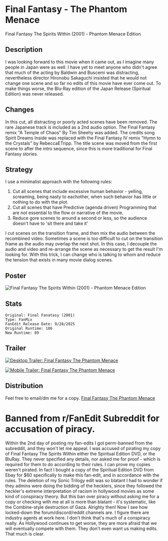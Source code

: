 # Final Fantasy - The Phantom Menace
Final Fantasy The Spirits Within (2001) - Phantom Menace Edition

## Description
I was looking forward to this movie when it came out, as I imagine many people in Japan were as well. 
I have yet to meet anyone who didn't agree that much of the acting by Baldwin and Buscemi was distracting, 
nevertheless director Hironobu Sakaguchi insisted that he would not change one scene and so far no edits of this movie have ever come out.
To make things worse, the Blu-Ray edition of the Japan Release (Spiritual Edition) was never released. 

## Changes
In this cut, all distracting or poorly acted scenes have been removed. 
The rare Japanese track is included as a 2nd audio option. 
The Final Fantasy remix "A Temple of Chaos" By Tim Sheehy was added.
The credits song Spirit Dreams Inside was replaced with the Final Fantasy IV remix "Hymn to the Crystals" by RebeccaETripp.
The title scene was moved from the first scene to after the intro sequence, since this is more traditional for Final Fantasy stories.

## Strategy
I use a minimalist approach with the following rules:
1. Cut all scenes that include excessive human behavior - yelling, screaming, being nasty to eachother, when such behavior has little or nothing to do with the plot.
2. Cut all scenes that have Predictive (agenda driven) Programming that are not essential to the flow or narrative of the movie.
3. Reduce gore scenes to around a second or less, so the audience doesn't have to 'sit there and take it'

I cut scenes on the transition frame, and then mix the audio between the recombined video. Sometimes a scene is too difficult to cut on the transition frame as the audio may overlap the next shot. In this case, I decouple the audio and video and re-arrange the scene as necessary to get the result I'm looking for. With this trick, I can change who is talking to whom and reduce the tension that exists in many movie dialog scenes. 

## Poster
![Final Fantasy The Spirits Within (2001) - Phantom Menace Edition](https://raw.githubusercontent.com/clevertree/video-edits/refs/heads/main/FanMixes/Final%20Fantasy%20(2001)%20-%20The%20Phantom%20Menace/img/poster.jpg)

## Stats
```
Original: Final Fanatasy (2001)
Type: FanMix
FanEdit Release Date: 9/28/2025
Original Runtime: 106
New Runtime: 89
```

## Trailer
[![Desktop Trailer: Final Fantasy The Phantom Menace](https://img.youtube.com/vi/supOKvLaGWY/0.jpg)](https://www.youtube.com/watch?v=supOKvLaGWY)

[![Mobile Trailer: Final Fantasy The Phantom Menace](https://img.youtube.com/vi/RiI_2LCRXBc/0.jpg)](https://www.youtube.com/watch?v=RiI_2LCRXBc)

## Distribution

Feel free to email/dm me for a copy. 
[Final Fantasy The Phantom Menace](mailto:ari@asu.edu?subject=Request:%20Final%20Fantasy%20The%20Phantom%20Menace)

# Banned from r/FanEdit Subreddit for accusation of piracy.

Within the 2nd day of posting my fan-edits I got perm-banned from the subreddit, and they won't let me appeal.
I was accused of pirating my copy of Final Fantasy The Spirits Within either the Spiritual Edition DVD, or the BluRay.
They never specified any details, nor asked me for proof - which is required for them to do according to their rules.
I can prove my copies weren't pirated. In fact I bought a copy of the Spiritual Edition DVD from Ebay for $60
specifically to make this fan-edit, and in accordance with the rules.
The deletion of my Sonic Trilogy edit was so blatant I had to wonder if they admins were doing the bidding of the hecklers,
since they followed the heckler's extreme interpretation of racism in hollywood movies as some kind of conspiracy theory.
But this ban over piracy without asking me for a copy or checking with me at all is more than blatant -
it's systematic, like the Combine-style destruction of Gaza. Alrighty then!
Now I see how locked-down the forum/discord/reddit channels are.
I figure there are industry agents at work here. I don't think that's much of a conspiracy really.
As Hollywood continues to get worse, they are more afraid that we will eventually compete with them.
They don't even want us making edits. That much is clear.
